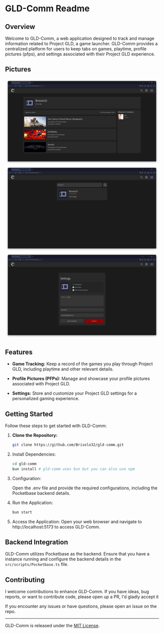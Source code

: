 # GLD-Comm Readme

## Overview

Welcome to GLD-Comm, a web application designed to track and manage information related to Project GLD, a game launcher. GLD-Comm provides a centralized platform for users to keep tabs on games, playtime, profile pictures (pfps), and settings associated with their Project GLD experience.

## Pictures
![User](./assets/User.png)
![Search](./assets/Search.png)
![Settings](./assets/Settings.png)

## Features

- **Game Tracking:** Keep a record of the games you play through Project GLD, including playtime and other relevant details.

- **Profile Pictures (PFPs):** Manage and showcase your profile pictures associated with Project GLD.

- **Settings:** Store and customize your Project GLD settings for a personalized gaming experience.

## Getting Started

Follow these steps to get started with GLD-Comm:

1. **Clone the Repository:**
   ```bash
   git clone https://github.com/Brisolo32/gld-comm.git
   ```
2. Install Dependencies:

    ```bash
    cd gld-comm
    bun install # gld-comm uses bun but you can also use npm
    ```

3. Configuration:

    Open the .env file and provide the required configurations, including the Pocketbase backend details.

4. Run the Application:

    ```bash
    bun start
    ```

5. Access the Application:
    Open your web browser and navigate to http://localhost:5173 to access GLD-Comm.

## Backend Integration

GLD-Comm utilizes Pocketbase as the backend. Ensure that you have a instance running and configure the backend details in the `src/scripts/Pocketbase.ts` file.

## Contributing

I welcome contributions to enhance GLD-Comm. If you have ideas, bug reports, or want to contribute code, please open up a PR, I'd gladly accept it

If you encounter any issues or have questions, please open an issue on the repo.

---
GLD-Comm is released under the [MIT License](https://mit-license.org/).